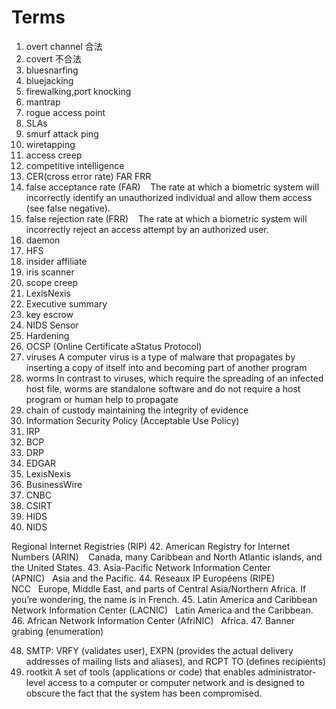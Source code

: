 ﻿# Terms #

1. overt channel 合法 
2. covert 不合法
3. bluesnarfing
4. bluejacking
5. firewalking,port knocking
6. mantrap
7. rogue access point
8. SLAs
9. smurf attack  ping
10. wiretapping
11. access creep
12. competitive intelligence
13. CER(cross error rate)  FAR FRR
14. false acceptance rate (FAR)    The rate at which a biometric system will incorrectly identify an unauthorized individual and allow them access (see false negative).
15. false rejection rate (FRR)    The rate at which a biometric system will incorrectly reject an access attempt by an authorized user.
16. daemon    
17. HFS
18. insider affiliate
19. iris scanner
20. scope creep
21. LexisNexis 
22. Executive summary
23. key escrow
24. NIDS Sensor 
25. Hardening
26. OCSP  (Online Certificate aStatus Protocol)
27. viruses		A computer virus is a type of malware that propagates by inserting a copy of itself into and becoming part of another program
28. worms		In contrast to viruses, which require the spreading of an infected host file, worms are standalone software and do not require a host program or human help to propagate
29. chain of custody 	maintaining the integrity of evidence
30. Information Security Policy (Acceptable Use Policy)	
31. IRP
32. BCP
33. DRP
35. EDGAR
36. LexisNexis
37. BusinessWire
38. CNBC
39. CSIRT
40. HIDS
41. NIDS

Regional Internet Registries (RIP)
42. American Registry for Internet Numbers (ARIN)    Canada, many Caribbean and North Atlantic islands, and the United States.
43. Asia-Pacific Network Information Center (APNIC)   Asia and the Pacific.
44. Réseaux IP Européens (RIPE) NCC   Europe, Middle East, and parts of Central Asia/Northern Africa. If you’re wondering, the name is in French.
45. Latin America and Caribbean Network Information Center (LACNIC)   Latin America and the Caribbean.
46. African Network Information Center (AfriNIC)   Africa.
47. Banner grabing  (enumeration)


48. SMTP: VRFY (validates user), EXPN (provides the actual delivery addresses of mailing lists and aliases), and RCPT TO (defines recipients)
49. rootkit    A set of tools (applications or code) that enables administrator-level access to a computer or computer network and is designed to obscure the fact that the system has been compromised.

